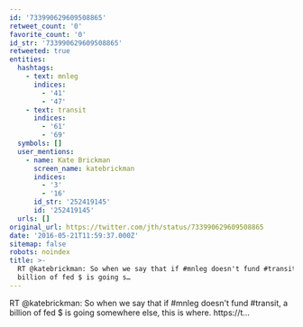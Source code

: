 ```yaml
---
id: '733990629609508865'
retweet_count: '0'
favorite_count: '0'
id_str: '733990629609508865'
retweeted: true
entities:
  hashtags:
    - text: mnleg
      indices:
        - '41'
        - '47'
    - text: transit
      indices:
        - '61'
        - '69'
  symbols: []
  user_mentions:
    - name: Kate Brickman
      screen_name: katebrickman
      indices:
        - '3'
        - '16'
      id_str: '252419145'
      id: '252419145'
  urls: []
original_url: https://twitter.com/jth/status/733990629609508865
date: '2016-05-21T11:59:37.000Z'
sitemap: false
robots: noindex
title: >-
  RT @katebrickman: So when we say that if #mnleg doesn't fund #transit, a
  billion of fed $ is going s…
---
```


RT @katebrickman: So when we say that if #mnleg doesn't fund #transit, a billion of fed $ is going somewhere else, this is where. https://t…